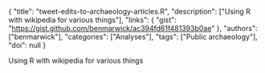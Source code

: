 {
  "title": "tweet-edits-to-archaeology-articles.R",
  "description": ["Using R with wikipedia for various things"],
  "links": {
    "gist": "https://gist.github.com/benmarwick/ac394fd61f481393b0ae"
  },
  "authors": ["benmarwick"],
  "categories": ["Analyses"],
  "tags": ["Public archaeology"],
  "doi": null
}

<!-- Generated by csv2md.R – do not edit by hand -->

Using R with wikipedia for various things